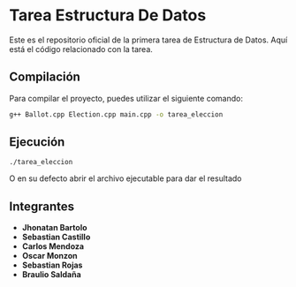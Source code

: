 # Tarea Estructura De Datos

Este es el repositorio oficial de la primera tarea de Estructura de Datos. Aquí está el código relacionado con la tarea.

## Compilación

Para compilar el proyecto, puedes utilizar el siguiente comando:

```bash
g++ Ballot.cpp Election.cpp main.cpp -o tarea_eleccion
```

## Ejecución

```
./tarea_eleccion
```

O en su defecto abrir el archivo ejecutable para dar el resultado

## Integrantes

- **Jhonatan Bartolo**
- **Sebastian Castillo**
- **Carlos Mendoza**
- **Oscar Monzon**
- **Sebastian Rojas**
- **Braulio Saldaña**
